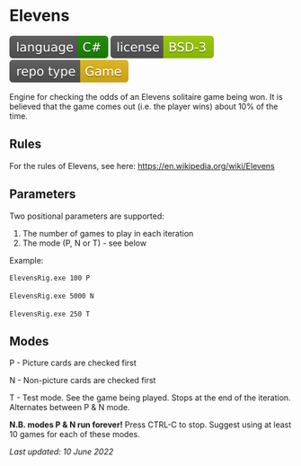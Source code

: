 # Elevens

<!-- <a href="https://dotnet.microsoft.com/download" alt=".NET target"><img alt=".NET target" src="https://img.shields.io/badge/dynamic/xml?color=%23512bd4&label=.NET%20target&query=%2F%2FTargetFramework%5B1%5D&url=https%3A%2F%2Fraw.githubusercontent.com%2FWycott%2FElevens%2Fmain%2FElevens%2FElevensRig.csproj" title="Go To .NET Download"></a> -->
<a href="https://docs.microsoft.com/en-us/dotnet/csharp/"><img src="https://raw.githubusercontent.com/Wycott/RepositoryResources/main/Graphics/language-csharp.svg" title="Language C#" alt="Language C#"></a>
<a href="https://en.wikipedia.org/wiki/BSD_licenses#3-clause_license_(%22BSD_License_2.0%22,_%22Revised_BSD_License%22,_%22New_BSD_License%22,_or_%22Modified_BSD_License%22)"><img src="https://raw.githubusercontent.com/Wycott/RepositoryResources/main/Graphics/license-BSD--3-green.svg" title="BSD-3" alt="BSD-3"></a>
<a href="https://github.com/Wycott/RepositoryResources/blob/main/REPOTYPE.md"><img src="https://raw.githubusercontent.com/Wycott/RepositoryResources/main/Graphics/repo%20type-Game-yellow.svg" title="Game" alt="Game"></a>

Engine for checking the odds of an Elevens solitaire game being won. It is believed that the game comes out (i.e. the player wins) about 10% of the time. 

## Rules

For the rules of Elevens, see here:
https://en.wikipedia.org/wiki/Elevens

## Parameters

Two positional parameters are supported:

1) The number of games to play in each iteration
2) The mode (P, N or T) - see below

Example:

```
ElevensRig.exe 100 P

ElevensRig.exe 5000 N

ElevensRig.exe 250 T
```
## Modes

P - Picture cards are checked first

N - Non-picture cards are checked first

T - Test mode. See the game being played. Stops at the end of the iteration. Alternates between P & N mode.

**N.B. modes P & N run forever!** Press CTRL-C to stop. Suggest using at least 10 games for each of these modes.

_Last updated: 10 June 2022_


